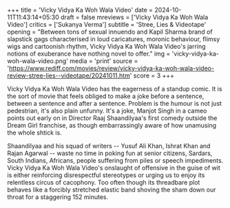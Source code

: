 +++
title = 'Vicky Vidya Ka Woh Wala Video'
date = 2024-10-11T11:43:14+05:30
draft = false
mreviews = ['Vicky Vidya Ka Woh Wala Video']
critics = ['Sukanya Verma']
subtitle = 'Stree, Lies & Videotape'
opening = "Between tons of sexual innuendo and Kapil Sharma brand of slapstick gags characterised in loud caricatures, moronic behaviour, flimsy wigs and cartoonish rhythm, Vicky Vidya Ka Woh Wala Video's jarring notions of exuberance have nothing novel to offer."
img = 'vicky-vidya-ka-woh-wala-video.png'
media = 'print'
source = 'https://www.rediff.com/movies/review/vicky-vidya-ka-woh-wala-video-review-stree-lies--videotape/20241011.htm'
score = 3
+++

Vicky Vidya Ka Woh Wala Video has the eagerness of a standup comic. It is the sort of movie that feels obliged to make a joke before a sentence, between a sentence and after a sentence. Problem is the humour is not just pedestrian, it's also plain unfunny. It's a joke, Manjot Singh in a cameo points out early on in Director Raaj Shaandilyaa's first comedy outside the Dream Girl franchise, as though embarrassingly aware of how unamusing the whole shtick is.

Shaandilyaa and his squad of writers -- Yusuf Ali Khan, Ishrat Khan and Rajan Agarwal -- waste no time in poking fun at senior citizens, Sardars, South Indians, Africans, people suffering from piles or speech impediments. Vicky Vidya Ka Woh Wala Video's onslaught of offensive in the guise of wit is either reinforcing disrespectful stereotypes or urging us to enjoy its relentless circus of cacophony. Too often though its threadbare plot behaves like a forcibly stretched elastic band shoving the sham down our throat for a staggering 152 minutes.

